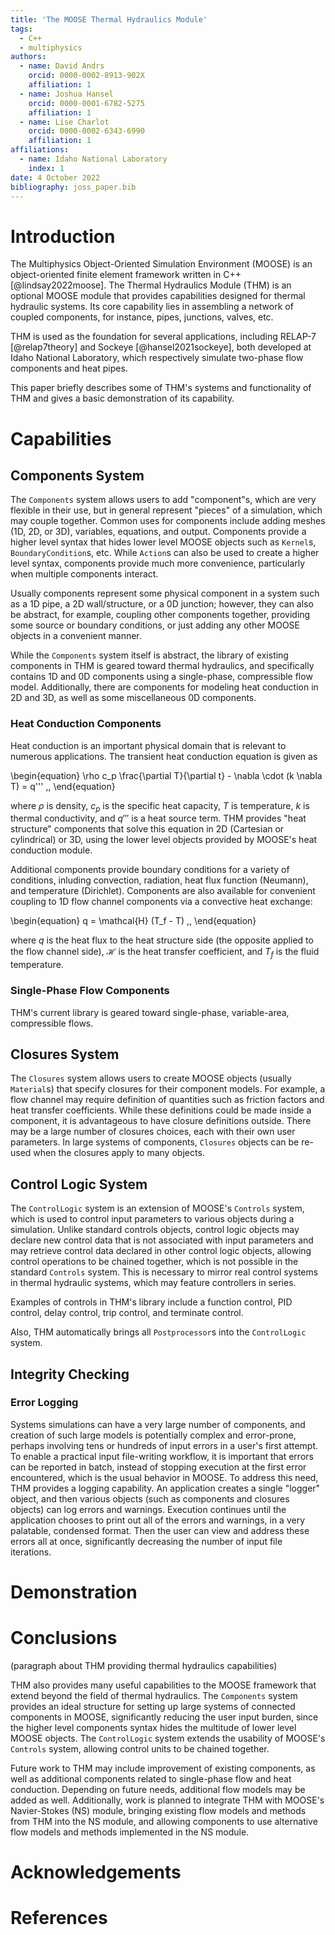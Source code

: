 ```yaml
---
title: 'The MOOSE Thermal Hydraulics Module'
tags:
  - C++
  - multiphysics
authors:
  - name: David Andrs
    orcid: 0000-0002-8913-902X
    affiliation: 1
  - name: Joshua Hansel
    orcid: 0000-0001-6782-5275
    affiliation: 1
  - name: Lise Charlot
    orcid: 0000-0002-6343-6990
    affiliation: 1
affiliations:
  - name: Idaho National Laboratory
    index: 1
date: 4 October 2022
bibliography: joss_paper.bib
---
```


# Introduction

The Multiphysics Object-Oriented Simulation Environment (MOOSE) is an object-oriented
finite element framework written in C++ [@lindsay2022moose]. The Thermal Hydraulics
Module (THM) is an optional MOOSE module that provides capabilities designed for
thermal hydraulic systems. Its core capability lies in assembling a network of
coupled components, for instance, pipes, junctions, valves, etc.

THM is used as the foundation for several applications, including RELAP-7 [@relap7theory] and
Sockeye [@hansel2021sockeye], both developed at Idaho National Laboratory, which
respectively simulate two-phase flow components and heat pipes.

This paper briefly describes some of THM's systems and functionality of
THM and gives a basic demonstration of its capability.

# Capabilities

## Components System

The `Components` system allows users to add "component"s, which are very flexible
in their use, but in general represent "pieces" of a simulation, which may couple
together. Common uses for components include adding meshes (1D, 2D, or 3D), variables,
equations, and output. Components provide a higher level syntax that
hides lower level MOOSE objects such as `Kernel`s, `BoundaryCondition`s, etc. While
`Action`s can also be used to create a higher level syntax, components provide much more
convenience, particularly when multiple components interact.

Usually components represent some physical component in a system
such as a 1D pipe, a 2D wall/structure, or a 0D junction; however, they can also be abstract,
for example, coupling other components together, providing some
source or boundary conditions, or just adding any other MOOSE objects
in a convenient manner.

While the `Components` system itself is abstract, the library of existing
components in THM is geared toward thermal hydraulics, and specifically
contains 1D and 0D components using a single-phase, compressible flow model.
Additionally, there are components for modeling heat conduction in 2D and
3D, as well as some miscellaneous 0D components.

### Heat Conduction Components

Heat conduction is an important physical domain that is relevant to numerous
applications. The transient heat conduction equation is given as

\begin{equation}
  \rho c_p \frac{\partial T}{\partial t} - \nabla \cdot (k \nabla T) = q''' \,,
\end{equation}

where $\rho$ is density, $c_p$ is the specific heat capacity, $T$ is temperature,
$k$ is thermal conductivity, and $q'''$ is a heat source term. THM provides "heat structure"
components that solve this equation in 2D (Cartesian or cylindrical) or 3D,
using the lower level objects provided by MOOSE's heat conduction module.

Additional components provide boundary conditions for a variety of conditions,
inluding convection, radiation, heat flux function (Neumann), and temperature (Dirichlet).
Components are also available for convenient coupling to 1D flow channel
components via a convective heat exchange:

\begin{equation}
  q = \mathcal{H} (T_f - T) \,,
\end{equation}

where $q$ is the heat flux to the heat structure side (the opposite applied to
the flow channel side), $\mathcal{H}$ is the heat transfer coefficient, and
$T_f$ is the fluid temperature.

### Single-Phase Flow Components

THM's current library is geared toward single-phase, variable-area,
compressible flows.

## Closures System

The `Closures` system allows users to create MOOSE objects (usually `Material`s)
that specify closures for their component models. For example, a flow channel
may require definition of quantities such as friction factors and heat transfer
coefficients. While these definitions could be made inside a component, it is
advantageous to have closure definitions outside. There may be a large number of
closures choices, each with their own user parameters. In large systems of
components, `Closures` objects can be re-used when the closures apply to many
objects.

## Control Logic System

The `ControlLogic` system is an extension of MOOSE's `Controls`
system, which is used to control input parameters to various objects during
a simulation. Unlike standard controls objects, control logic objects
may declare new control data that is not associated with input parameters and
may retrieve control data declared in other control logic objects, allowing
control operations to be chained together, which is not possible in the standard
`Controls` system. This is necessary to mirror real control systems in thermal
hydraulic systems, which may feature controllers in series.

Examples of controls in THM's library include a function control, PID control,
delay control, trip control, and terminate control.

Also, THM automatically brings all `Postprocessor`s into the `ControlLogic`
system.

## Integrity Checking

### Error Logging

Systems simulations can have a very large number of components, and creation of
such large models is potentially complex and error-prone, perhaps involving
tens or hundreds of input errors in a user's first attempt. To enable a practical
input file-writing workflow, it is important that errors can be reported in batch,
instead of stopping execution at the first error encountered, which is the usual
behavior in MOOSE. To address this need, THM provides a logging capability.
An application creates a single "logger" object, and
then various objects (such as components and closures objects) can log errors
and warnings. Execution continues until the application chooses to print
out all of the errors and warnings, in a very palatable, condensed format.
Then the user can view and address these errors all at once, significantly
decreasing the number of input file iterations.

# Demonstration

# Conclusions

(paragraph about THM providing thermal hydraulics capabilities)

THM also provides many useful capabilities to the MOOSE framework that extend beyond
the field of thermal hydraulics. The `Components` system provides an ideal structure
for setting up large systems of connected components in MOOSE, significantly
reducing the user input burden, since the higher level components syntax hides
the multitude of lower level MOOSE objects. The `ControlLogic` system extends
the usability of MOOSE's `Controls` system, allowing control units to be
chained together.

Future work to THM may include
improvement of existing components, as well as additional components related to
single-phase flow and heat conduction. Depending on future needs, additional
flow models may be added as well. Additionally, work is planned to integrate
THM with MOOSE's Navier-Stokes (NS) module, bringing existing flow models and methods
from THM into the NS module, and allowing components to use alternative
flow models and methods implemented in the NS module.

# Acknowledgements


# References
